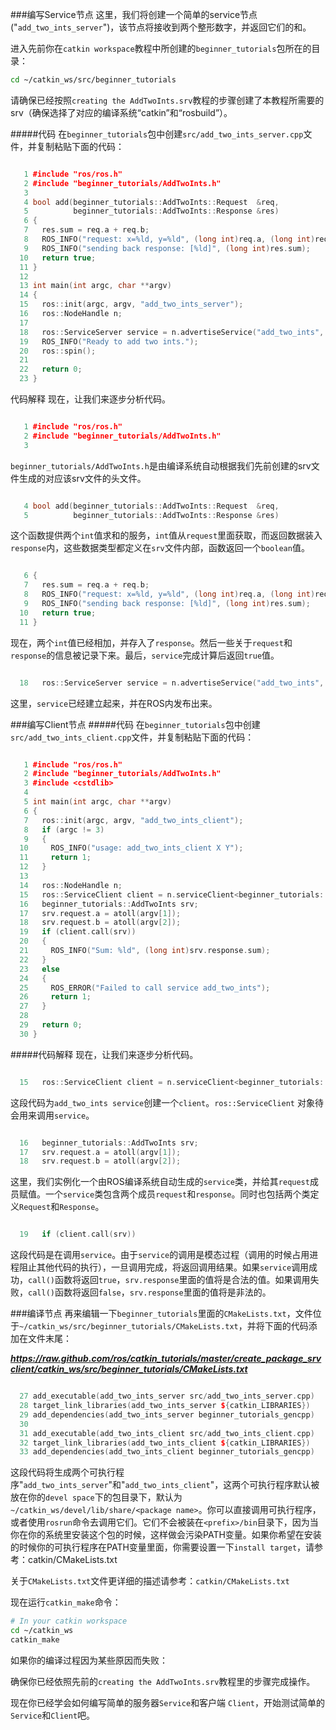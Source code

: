 ###编写Service节点
这里，我们将创建一个简单的service节点("`add_two_ints_server`")，该节点将接收到两个整形数字，并返回它们的和。



进入先前你在`catkin workspace`教程中所创建的`beginner_tutorials`包所在的目录：

```sh
cd ~/catkin_ws/src/beginner_tutorials
```
请确保已经按照`creating the AddTwoInts.srv`教程的步骤创建了本教程所需要的srv（确保选择了对应的编译系统“catkin”和“rosbuild”）。

#####代码
在`beginner_tutorials`包中创建`src/add_two_ints_server.cpp`文件，并复制粘贴下面的代码：

```c++

   1 #include "ros/ros.h"
   2 #include "beginner_tutorials/AddTwoInts.h"
   3 
   4 bool add(beginner_tutorials::AddTwoInts::Request  &req,
   5          beginner_tutorials::AddTwoInts::Response &res)
   6 {
   7   res.sum = req.a + req.b;
   8   ROS_INFO("request: x=%ld, y=%ld", (long int)req.a, (long int)req.b);
   9   ROS_INFO("sending back response: [%ld]", (long int)res.sum);
  10   return true;
  11 }
  12 
  13 int main(int argc, char **argv)
  14 {
  15   ros::init(argc, argv, "add_two_ints_server");
  16   ros::NodeHandle n;
  17 
  18   ros::ServiceServer service = n.advertiseService("add_two_ints", add);
  19   ROS_INFO("Ready to add two ints.");
  20   ros::spin();
  21 
  22   return 0;
  23 }
```
代码解释
现在，让我们来逐步分析代码。

```c++

   1 #include "ros/ros.h"
   2 #include "beginner_tutorials/AddTwoInts.h"
   3 
```
`beginner_tutorials/AddTwoInts.h`是由编译系统自动根据我们先前创建的srv文件生成的对应该srv文件的头文件。

```c++

   4 bool add(beginner_tutorials::AddTwoInts::Request  &req,
   5          beginner_tutorials::AddTwoInts::Response &res)
```
这个函数提供两个`int`值求和的服务，`int`值从`request`里面获取，而返回数据装入`response`内，这些数据类型都定义在`srv`文件内部，函数返回一个`boolean`值。

```c++

   6 {
   7   res.sum = req.a + req.b;
   8   ROS_INFO("request: x=%ld, y=%ld", (long int)req.a, (long int)req.b);
   9   ROS_INFO("sending back response: [%ld]", (long int)res.sum);
  10   return true;
  11 }
```
现在，两个`int`值已经相加，并存入了`response`。然后一些关于`request`和`response`的信息被记录下来。最后，`service`完成计算后返回`true`值。

```c++

  18   ros::ServiceServer service = n.advertiseService("add_two_ints", add);
```
这里，`service`已经建立起来，并在ROS内发布出来。

###编写Client节点
#####代码
在`beginner_tutorials`包中创建`src/add_two_ints_client.cpp`文件，并复制粘贴下面的代码：

```c++

   1 #include "ros/ros.h"
   2 #include "beginner_tutorials/AddTwoInts.h"
   3 #include <cstdlib>
   4 
   5 int main(int argc, char **argv)
   6 {
   7   ros::init(argc, argv, "add_two_ints_client");
   8   if (argc != 3)
   9   {
  10     ROS_INFO("usage: add_two_ints_client X Y");
  11     return 1;
  12   }
  13 
  14   ros::NodeHandle n;
  15   ros::ServiceClient client = n.serviceClient<beginner_tutorials::AddTwoInts>("add_two_ints");
  16   beginner_tutorials::AddTwoInts srv;
  17   srv.request.a = atoll(argv[1]);
  18   srv.request.b = atoll(argv[2]);
  19   if (client.call(srv))
  20   {
  21     ROS_INFO("Sum: %ld", (long int)srv.response.sum);
  22   }
  23   else
  24   {
  25     ROS_ERROR("Failed to call service add_two_ints");
  26     return 1;
  27   }
  28 
  29   return 0;
  30 }
```
#####代码解释
现在，让我们来逐步分析代码。

```c++

  15   ros::ServiceClient client = n.serviceClient<beginner_tutorials::AddTwoInts>("add_two_ints");
```
这段代码为`add_two_ints service`创建一个`client`。`ros::ServiceClient` 对象待会用来调用`service`。

```c++

  16   beginner_tutorials::AddTwoInts srv;
  17   srv.request.a = atoll(argv[1]);
  18   srv.request.b = atoll(argv[2]);
```
这里，我们实例化一个由ROS编译系统自动生成的`service`类，并给其`request`成员赋值。一个`service`类包含两个成员`request`和`response`。同时也包括两个类定义`Request`和`Response`。

```c++

  19   if (client.call(srv))
```
这段代码是在调用`service`。由于`service`的调用是模态过程（调用的时候占用进程阻止其他代码的执行），一旦调用完成，将返回调用结果。如果`service`调用成功，`call()`函数将返回`true`，`srv.response`里面的值将是合法的值。如果调用失败，`call()`函数将返回`false`，`srv.response`里面的值将是非法的。



###编译节点
再来编辑一下`beginner_tutorials`里面的`CMakeLists.txt`，文件位于`~/catkin_ws/src/beginner_tutorials/CMakeLists.txt`，并将下面的代码添加在文件末尾：

***https://raw.github.com/ros/catkin_tutorials/master/create_package_srvclient/catkin_ws/src/beginner_tutorials/CMakeLists.txt***
```c++

  27 add_executable(add_two_ints_server src/add_two_ints_server.cpp)
  28 target_link_libraries(add_two_ints_server ${catkin_LIBRARIES})
  29 add_dependencies(add_two_ints_server beginner_tutorials_gencpp)
  30 
  31 add_executable(add_two_ints_client src/add_two_ints_client.cpp)
  32 target_link_libraries(add_two_ints_client ${catkin_LIBRARIES})
  33 add_dependencies(add_two_ints_client beginner_tutorials_gencpp)
```
这段代码将生成两个可执行程序"`add_two_ints_server`"和"`add_two_ints_client`"，这两个可执行程序默认被放在你的`devel space`下的包目录下，默认为`~/catkin_ws/devel/lib/share/<package name>`。你可以直接调用可执行程序，或者使用`rosrun`命令去调用它们。它们不会被装在`<prefix>/bin`目录下，因为当你在你的系统里安装这个包的时候，这样做会污染PATH变量。如果你希望在安装的时候你的可执行程序在PATH变量里面，你需要设置一下`install target`，请参考：catkin/CMakeLists.txt

关于`CMakeLists.txt`文件更详细的描述请参考：`catkin/CMakeLists.txt`

现在运行`catkin_make`命令：

```sh
# In your catkin workspace
cd ~/catkin_ws
catkin_make
```
如果你的编译过程因为某些原因而失败：

确保你已经依照先前的`creating the AddTwoInts.srv`教程里的步骤完成操作。


现在你已经学会如何编写简单的服务器` Service `和客户端 `Client`，开始测试简单的`Service`和`Client`吧。